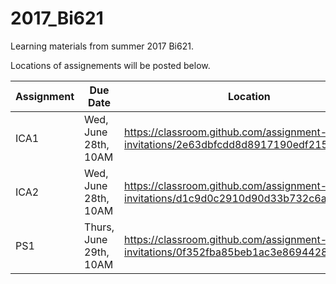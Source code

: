 # 2017_Bi621
Learning materials from summer 2017 Bi621.

Locations of assignements will be posted below.

| Assignment | Due Date | Location |
|---|---|---|
| ICA1 | Wed, June 28th, 10AM | https://classroom.github.com/assignment-invitations/2e63dbfcdd8d8917190edf215dd2ddfe |
| ICA2 | Wed, June 28th, 10AM | https://classroom.github.com/assignment-invitations/d1c9d0c2910d90d33b732c6a6a9cf005 |
| PS1 | Thurs, June 29th, 10AM | https://classroom.github.com/assignment-invitations/0f352fba85beb1ac3e869442887d103b |

